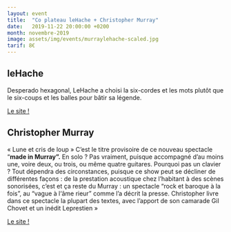 ```yaml
---
layout: event
title:  "Co plateau leHache + Christopher Murray"
date:   2019-11-22 20:00:00 +0200
month: novembre-2019
image: assets/img/events/murraylehache-scaled.jpg
tarif: 8€
---
```


## leHache
Desperado hexagonal, LeHache a choisi la six-cordes et les mots plutôt que le six-coups et les balles pour bâtir sa légende.

[Le site !](https://www.lehache.fr/)


## Christopher Murray

« Lune et cris de loup » C’est le titre provisoire de ce nouveau spectacle “**made in Murray”.** En solo ? Pas vraiment, puisque accompagné d’au moins une, voire deux, ou trois, ou même quatre guitares. Pourquoi pas un clavier ? Tout dépendra des circonstances, puisque ce show peut se décliner de différentes façons : de la prestation acoustique chez l’habitant à des scènes sonorisées, c’est et ça reste du Murray : un spectacle “rock et baroque à la fois”, au “vague à l‘âme rieur” comme l’a décrit la presse. Christopher livre dans ce spectacle la plupart des textes, avec l’apport de son camarade Gil Chovet et un inédit Leprestien »

[Le site !](http://www.christophermurray.fr/)
